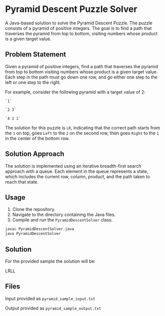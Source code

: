 # Pyramid Descent Puzzle Solver

A Java-based solution to solve the Pyramid Descent Puzzle. The puzzle consists of a pyramid of positive integers. The goal is to find a path that traverses the pyramid from top to bottom, visiting numbers whose product is a given target value.

## Problem Statement

Given a pyramid of positive integers, find a path that traverses the pyramid from top to bottom visiting numbers whose product is a given target value. Each step in the path must go down one row, and go either one step to the left or one step to the right.

For example, consider the following pyramid with a target value of 2:

    `1`

    `2 3`

    `4 1 1`

The solution for this puzzle is `LR`, indicating that the correct path starts from the `1` on top, goes `Left` to the `2` on the second row, then goes `Right` to the `1` in the center of the bottom row.

## Solution Approach

The solution is implemented using an iterative breadth-first search approach with a queue. Each element in the queue represents a state, which includes the current row, column, product, and the path taken to reach that state.

## Usage

1. Clone the repository.
2. Navigate to the directory containing the Java files.
3. Compile and run the `PyramidDescentSolver` class.

```bash
javac PyramidDescentSolver.java
java PyramidDescentSolver
```

## Solution

For the provided sample the solution will be:

LRLL

## Files

Input provided as `pyramid_sample_input.txt`

Output provided as `pyramid_sample_output.txt`
